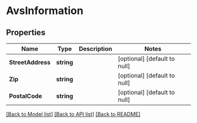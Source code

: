 # AvsInformation

## Properties
Name | Type | Description | Notes
------------ | ------------- | ------------- | -------------
**StreetAddress** | **string** |  | [optional] [default to null]
**Zip** | **string** |  | [optional] [default to null]
**PostalCode** | **string** |  | [optional] [default to null]

[[Back to Model list]](../README.md#documentation-for-models) [[Back to API list]](../README.md#documentation-for-api-endpoints) [[Back to README]](../README.md)


